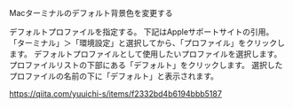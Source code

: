Macターミナルのデフォルト背景色を変更する

デフォルトプロファイルを指定する。
下記はAppleサポートサイトの引用。
「ターミナル」＞「環境設定」と選択してから、「プロファイル」をクリックします。
デフォルトプロファイルとして使用したいプロファイルを選択します。
プロファイルリストの下部にある「デフォルト」をクリックします。
選択したプロファイルの名前の下に「デフォルト」と表示されます。


https://qiita.com/yuuichi-s/items/f2332bd4b6194bbb5187
